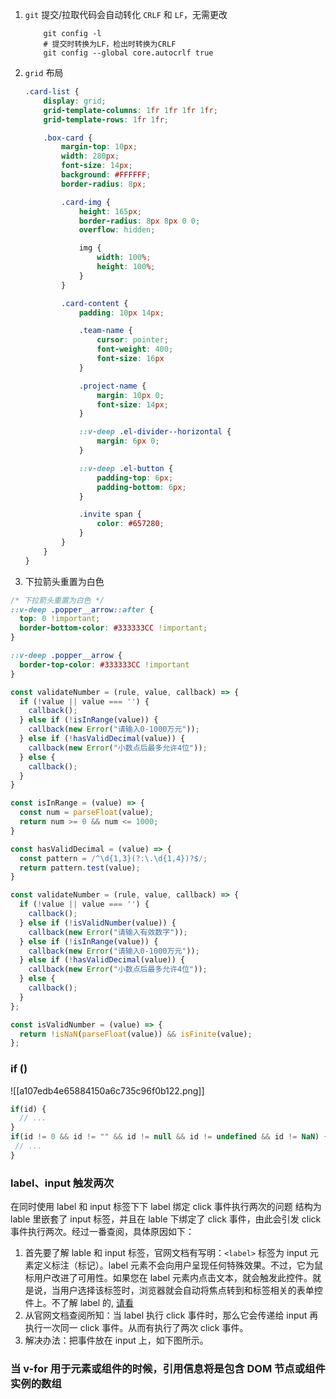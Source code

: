 1. `git` 提交/拉取代码会自动转化 `CRLF` 和 `LF`，无需更改
	```shell
		git config -l
		# 提交时转换为LF，检出时转换为CRLF
		git config --global core.autocrlf true   
	```
2. `grid` 布局
	```css
	.card-list {
	    display: grid;
	    grid-template-columns: 1fr 1fr 1fr 1fr;
	    grid-template-rows: 1fr 1fr;
	
	    .box-card {
	        margin-top: 10px;
	        width: 280px;
	        font-size: 14px;
	        background: #FFFFFF;
	        border-radius: 8px;
	
	        .card-img {
	            height: 165px;
	            border-radius: 8px 8px 0 0;
	            overflow: hidden;
	
	            img {
	                width: 100%;
	                height: 100%;
	            }
	        }
	
	        .card-content {
	            padding: 10px 14px;
	
	            .team-name {
	                cursor: pointer;
	                font-weight: 400;
	                font-size: 16px
	            }
	
	            .project-name {
	                margin: 10px 0;
	                font-size: 14px;
	            }
	
	            ::v-deep .el-divider--horizontal {
	                margin: 6px 0;
	            }
	
	            ::v-deep .el-button {
	                padding-top: 6px;
	                padding-bottom: 6px;
	            }
	
	            .invite span {
	                color: #657280;
	            }
	        }
	    }
	}
	```
3. 下拉箭头重置为白色 
```css
/* 下拉箭头重置为白色 */
::v-deep .popper__arrow::after {
  top: 0 !important;
  border-bottom-color: #333333CC !important;
}

::v-deep .popper__arrow {
  border-top-color: #333333CC !important
}
```
```js
const validateNumber = (rule, value, callback) => {
  if (!value || value === '') {
    callback();
  } else if (!isInRange(value)) {
    callback(new Error("请输入0-1000万元"));
  } else if (!hasValidDecimal(value)) {
    callback(new Error("小数点后最多允许4位"));
  } else {
    callback();
  }
}

const isInRange = (value) => {
  const num = parseFloat(value);
  return num >= 0 && num <= 1000;
}

const hasValidDecimal = (value) => {
  const pattern = /^\d{1,3}(?:\.\d{1,4})?$/;
  return pattern.test(value);
}
```
```js
const validateNumber = (rule, value, callback) => {
  if (!value || value === '') {
    callback();
  } else if (!isValidNumber(value)) {
    callback(new Error("请输入有效数字"));
  } else if (!isInRange(value)) {
    callback(new Error("请输入0-1000万元"));
  } else if (!hasValidDecimal(value)) {
    callback(new Error("小数点后最多允许4位"));
  } else {
    callback();
  }
};

const isValidNumber = (value) => {
  return !isNaN(parseFloat(value)) && isFinite(value);
};
```
### if ()
![[a107edb4e65884150a6c735c96f0b122.png]]
```js
if(id) {
  // ...
}
if(id != 0 && id != "" && id != null && id != undefined && id != NaN) {
 // ...
}
```
### label、input 触发两次
在同时使用 label 和 input 标签下下 label 绑定 click 事件执行两次的问题
结构为 lable 里嵌套了 input 标签，并且在 lable 下绑定了 click 事件，由此会引发 click 事件执行两次。经过一番查阅，具体原因如下：
1. 首先要了解 lable 和 input 标签，官网文档有写明：`<label>` 标签为 input 元素定义标注（标记）。label 元素不会向用户呈现任何特殊效果。不过，它为鼠标用户改进了可用性。如果您在 label 元素内点击文本，就会触发此控件。就是说，当用户选择该标签时，浏览器就会自动将焦点转到和标签相关的表单控件上。不了解 label 的, [请看](http://www.w3school.com.cn/tags/tag_label.asp)
2. 从官网文档查阅所知：当 label 执行 click 事件时，那么它会传递给 input 再执行一次同一 click 事件。从而有执行了两次 click 事件。
3. 解决办法：把事件放在 input 上，如下图所示。

### 当 v-for 用于元素或组件的时候，引用信息将是包含 DOM 节点或组件实例的数组
